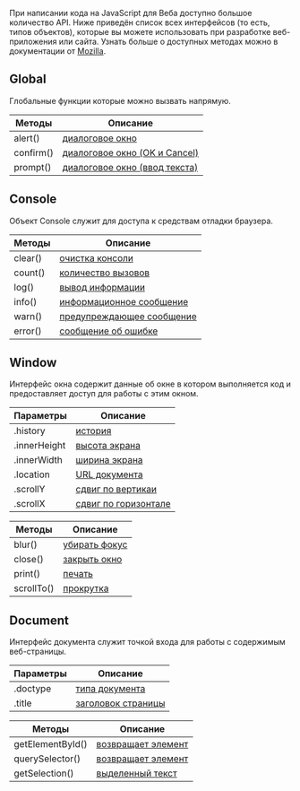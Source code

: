 При написании кода на JavaScript для Веба доступно большое количество API. Ниже приведён список всех
интерфейсов (то есть, типов объектов), которые вы можете использовать при разработке веб-приложения или сайта.
Узнать больше о доступных методах можно в документации от [Mozilla](https://developer.mozilla.org/ru/docs/Web/API).

## Global
Глобальные функции которые можно вызвать напрямую.

| Методы    | Описание                                                                                      |
|-----------|-----------------------------------------------------------------------------------------------|
| alert()   | [диалоговое окно](https://developer.mozilla.org/ru/docs/Web/API/Window/alert)                 |
| confirm() | [диалоговое окно (OK и Cancel)](https://developer.mozilla.org/ru/docs/Web/API/Window/confirm) |
| prompt()  | [диалоговое окно (ввод текста)](https://developer.mozilla.org/ru/docs/Web/API/Window/prompt)  |

## Console
Объект Console служит для доступа к средствам отладки браузера.

| Методы     | Описание                                                                                |
|------------|-----------------------------------------------------------------------------------------|
| clear()    | [очистка консоли](https://developer.mozilla.org/ru/docs/Web/API/Console/clear)          |
| count()    | [количество вызовов](https://developer.mozilla.org/ru/docs/Web/API/Console/count)       |
| log()      | [вывод информации](https://developer.mozilla.org/ru/docs/Web/API/Console/log)           |
| info()     | [информационное сообщение](https://developer.mozilla.org/ru/docs/Web/API/Console/info)  |
| warn()     | [предупреждающее сообщение](https://developer.mozilla.org/ru/docs/Web/API/Console/warn) |
| error()    | [сообщение об ошибке](https://developer.mozilla.org/ru/docs/Web/API/Console/error)      |

## Window
Интерфейс окна содержит данные об окне в котором выполняется код и предоставляет доступ для работы с этим окном.

| Параметры    | Описание                                                                             |
|--------------|--------------------------------------------------------------------------------------|
| .history     | [история](https://developer.mozilla.org/ru/docs/Web/API/Window/history)              |
| .innerHeight | [высота экрана](https://developer.mozilla.org/ru/docs/Web/API/Window/innerHeight)    |
| .innerWidth  | [ширина экрана](https://developer.mozilla.org/ru/docs/Web/API/Window/innerWidth)     |
| .location    | [URL документа](https://developer.mozilla.org/ru/docs/Web/API/Window/location)       |
| .scrollY     | [сдвиг по вертикаи](https://developer.mozilla.org/ru/docs/Web/API/Window/scrollY)    |
| .scrollX     | [сдвиг по горизонтале](https://developer.mozilla.org/ru/docs/Web/API/Window/scrollX) |

| Методы     | Описание                                                                   |
|------------|----------------------------------------------------------------------------|
| blur()     | [убирать фокус](https://developer.mozilla.org/ru/docs/Web/API/Window/blur) |
| close()    | [закрыть окно](https://developer.mozilla.org/ru/docs/Web/API/Window/close) |
| print()    | [печать](https://developer.mozilla.org/ru/docs/Web/API/Window/print)       |
| scrollTo() | [прокрутка](https://developer.mozilla.org/ru/docs/Web/API/Window/scrollTo) |

## Document
Интерфейс документа служит точкой входа для работы с содержимым веб-страницы.

| Параметры | Описание                                                                              |
|-----------|---------------------------------------------------------------------------------------|
| .doctype  | [типа документа](https://developer.mozilla.org/ru/docs/Web/API/Document/doctype)      |
| .title    | [заголовок страницы](https://developer.mozilla.org/en-US/docs/Web/API/Document/title) |

| Методы           | Описание                                                                                    |
|------------------|---------------------------------------------------------------------------------------------|
| getElementById() | [возвращает элемент](https://developer.mozilla.org/ru/docs/Web/API/Document/getElementById) |
| querySelector()  | [возвращает элемент](https://developer.mozilla.org/ru/docs/Web/API/Document/querySelector)  |
| getSelection()   | [выделенный текст](https://developer.mozilla.org/ru/docs/Web/API/Document/querySelector)    |
